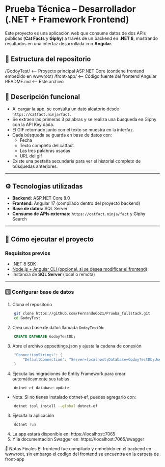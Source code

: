 # Prueba Técnica – Desarrollador (.NET + Framework Frontend)

Este proyecto es una aplicación web que consume datos de dos APIs públicas (**Cat Facts** y **Giphy**) a través de un backend en **.NET 8**, mostrando resultados en una interfaz desarrollada con **Angular**.

## 📌 Estructura del repositorio
/GodoyTest/ <-- Proyecto principal ASP.NET Core (contiene frontend embebido en wwwroot)
/front-app/ <-- Código fuente del frontend Angular
README.md <-- Este archivo

## 🧠 Descripción funcional

- Al cargar la app, se consulta un dato aleatorio desde `https://catfact.ninja/fact`.
- Se extraen las primeras 3 palabras y se realiza una búsqueda en Giphy con la API Key dada.
- El GIF retornado junto con el texto se muestra en la interfaz.
- Cada búsqueda se guarda en base de datos con:
  - Fecha
  - Texto completo del catfact
  - Las tres palabras usadas
  - URL del gif
- Existe una pestaña secundaria para ver el historial completo de búsquedas anteriores.

---

## ⚙️ Tecnologías utilizadas

- **Backend:** ASP.NET Core 8.0
- **Frontend:** Angular 17 (compilado dentro del proyecto backend)
- **Base de datos:** SQL Server
- **Consumo de APIs externas:** `https://catfact.ninja/fact` y Giphy Search

---

## 🚀 Cómo ejecutar el proyecto

### Requisitos previos

- [.NET 8 SDK](https://dotnet.microsoft.com/en-us/download/dotnet/8.0)
- [Node.js + Angular CLI (opcional, si se desea modificar el frontend)](https://angular.io/cli)
- Instancia de **SQL Server** (local o remota)

---

### 1️⃣ Configurar base de datos

1.  Clona el repositorio
```bash
    git clone https://github.com/FernandoGo21/Prueba_fullstack.git
    cd GodoyTest
```
2.  Crea una base de datos llamada `GodoyTestDb`:
```sql
    CREATE DATABASE GodoyTestDb;
```
3.  Abre el archivo appsettings.json y ajusta la cadena de conexión
```c#
    "ConnectionStrings": {
        "DefaultConnection": "Server=localhost;Database=GodoyTestDb;User Id=sa;Password=YourStrong!Passw0rd;"
    }
```
4.  Ejecuta las migraciones de Entity Framework para crear automáticamente sus tablas
```bash
    dotnet ef database update
```
-   Nota: Si no tienes instalado dotnet-ef, puedes agregarlo con:
```bash
    dotnet tool install --global dotnet-ef
```

3. Ejecuta la aplicación
```bash
    dotnet run
```
4. La app estará disponible en:
    https://localhost:7065
5. Y la documentación Swagger en:
    https://localhost:7065/swagger

📌 Notas Finales
El frontend fue compilado y embebido en el backend en wwwroot, sin embargo el codigo del frontend se encuentra en la carpeta de front-app
   

